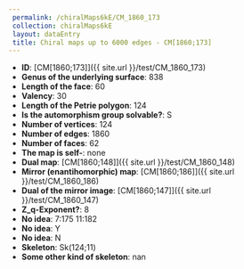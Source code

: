 ```yaml
--- 
 permalink: /chiralMaps6kE/CM_1860_173 
 collection: chiralMaps6kE
 layout: dataEntry
 title: Chiral maps up to 6000 edges - CM[1860;173]
---
```


- **ID**: [CM[1860;173]]({{ site.url }}/test/CM_1860_173)
- **Genus of the underlying surface**: 838
- **Length of the face**: 60
- **Valency**: 30
- **Length of the Petrie polygon**: 124
- **Is the automorphism group solvable?**: S
- **Number of vertices**: 124
- **Number of edges**: 1860
- **Number of faces**: 62
- **The map is self-**: none
- **Dual map**: [CM[1860;148]]({{ site.url }}/test/CM_1860_148)
- **Mirror (enantihomorphic) map**: [CM[1860;186]]({{ site.url }}/test/CM_1860_186)
- **Dual of the mirror image**: [CM[1860;147]]({{ site.url }}/test/CM_1860_147)
- **Z_q-Exponent?**: 8
- **No idea**:  7:175 11:182
- **No idea**: Y
- **No idea**: N
- **Skeleton**: Sk(124;11)
- **Some other kind of skeleton**: nan
